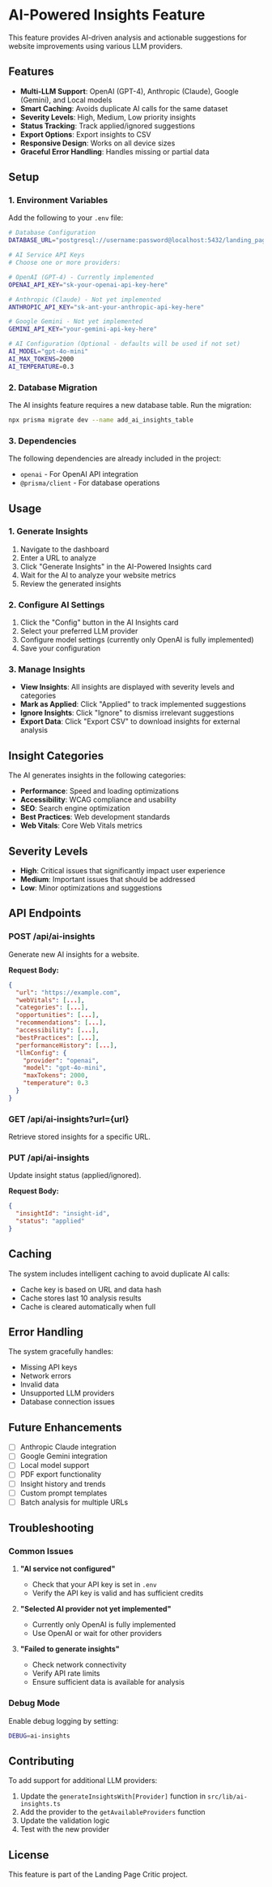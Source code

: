 # AI-Powered Insights Feature

This feature provides AI-driven analysis and actionable suggestions for website improvements using various LLM providers.

## Features

- **Multi-LLM Support**: OpenAI (GPT-4), Anthropic (Claude), Google (Gemini), and Local models
- **Smart Caching**: Avoids duplicate AI calls for the same dataset
- **Severity Levels**: High, Medium, Low priority insights
- **Status Tracking**: Track applied/ignored suggestions
- **Export Options**: Export insights to CSV
- **Responsive Design**: Works on all device sizes
- **Graceful Error Handling**: Handles missing or partial data

## Setup

### 1. Environment Variables

Add the following to your `.env` file:

```bash
# Database Configuration
DATABASE_URL="postgresql://username:password@localhost:5432/landing_page_critic"

# AI Service API Keys
# Choose one or more providers:

# OpenAI (GPT-4) - Currently implemented
OPENAI_API_KEY="sk-your-openai-api-key-here"

# Anthropic (Claude) - Not yet implemented
ANTHROPIC_API_KEY="sk-ant-your-anthropic-api-key-here"

# Google Gemini - Not yet implemented  
GEMINI_API_KEY="your-gemini-api-key-here"

# AI Configuration (Optional - defaults will be used if not set)
AI_MODEL="gpt-4o-mini"
AI_MAX_TOKENS=2000
AI_TEMPERATURE=0.3
```

### 2. Database Migration

The AI insights feature requires a new database table. Run the migration:

```bash
npx prisma migrate dev --name add_ai_insights_table
```

### 3. Dependencies

The following dependencies are already included in the project:
- `openai` - For OpenAI API integration
- `@prisma/client` - For database operations

## Usage

### 1. Generate Insights

1. Navigate to the dashboard
2. Enter a URL to analyze
3. Click "Generate Insights" in the AI-Powered Insights card
4. Wait for the AI to analyze your website metrics
5. Review the generated insights

### 2. Configure AI Settings

1. Click the "Config" button in the AI Insights card
2. Select your preferred LLM provider
3. Configure model settings (currently only OpenAI is fully implemented)
4. Save your configuration

### 3. Manage Insights

- **View Insights**: All insights are displayed with severity levels and categories
- **Mark as Applied**: Click "Applied" to track implemented suggestions
- **Ignore Insights**: Click "Ignore" to dismiss irrelevant suggestions
- **Export Data**: Click "Export CSV" to download insights for external analysis

## Insight Categories

The AI generates insights in the following categories:

- **Performance**: Speed and loading optimizations
- **Accessibility**: WCAG compliance and usability
- **SEO**: Search engine optimization
- **Best Practices**: Web development standards
- **Web Vitals**: Core Web Vitals metrics

## Severity Levels

- **High**: Critical issues that significantly impact user experience
- **Medium**: Important issues that should be addressed
- **Low**: Minor optimizations and suggestions

## API Endpoints

### POST /api/ai-insights
Generate new AI insights for a website.

**Request Body:**
```json
{
  "url": "https://example.com",
  "webVitals": [...],
  "categories": [...],
  "opportunities": [...],
  "recommendations": [...],
  "accessibility": [...],
  "bestPractices": [...],
  "performanceHistory": [...],
  "llmConfig": {
    "provider": "openai",
    "model": "gpt-4o-mini",
    "maxTokens": 2000,
    "temperature": 0.3
  }
}
```

### GET /api/ai-insights?url={url}
Retrieve stored insights for a specific URL.

### PUT /api/ai-insights
Update insight status (applied/ignored).

**Request Body:**
```json
{
  "insightId": "insight-id",
  "status": "applied"
}
```

## Caching

The system includes intelligent caching to avoid duplicate AI calls:
- Cache key is based on URL and data hash
- Cache stores last 10 analysis results
- Cache is cleared automatically when full

## Error Handling

The system gracefully handles:
- Missing API keys
- Network errors
- Invalid data
- Unsupported LLM providers
- Database connection issues

## Future Enhancements

- [ ] Anthropic Claude integration
- [ ] Google Gemini integration
- [ ] Local model support
- [ ] PDF export functionality
- [ ] Insight history and trends
- [ ] Custom prompt templates
- [ ] Batch analysis for multiple URLs

## Troubleshooting

### Common Issues

1. **"AI service not configured"**
   - Check that your API key is set in `.env`
   - Verify the API key is valid and has sufficient credits

2. **"Selected AI provider not yet implemented"**
   - Currently only OpenAI is fully implemented
   - Use OpenAI or wait for other providers

3. **"Failed to generate insights"**
   - Check network connectivity
   - Verify API rate limits
   - Ensure sufficient data is available for analysis

### Debug Mode

Enable debug logging by setting:
```bash
DEBUG=ai-insights
```

## Contributing

To add support for additional LLM providers:

1. Update the `generateInsightsWith[Provider]` function in `src/lib/ai-insights.ts`
2. Add the provider to the `getAvailableProviders` function
3. Update the validation logic
4. Test with the new provider

## License

This feature is part of the Landing Page Critic project.
